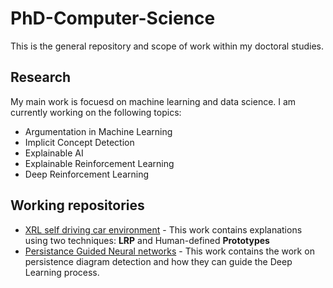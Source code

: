 # PhD-Computer-Science
This is the general repository and scope of work within my doctoral studies.

## Research

My main work is focuesd on machine learning and data science. I am currently working on the following topics:
* Argumentation in Machine Learning
* Implicit Concept Detection
* Explainable AI
* Explainable Reinforcement Learning
* Deep Reinforcement Learning

## Working repositories

* [XRL self driving car environment](
    https://github.com/blazdob/XRL-self-driving-car-LRP-and-prototypes
) - This work contains explanations using two techniques: **LRP** and Human-defined **Prototypes**
* [Persistance Guided Neural networks](
    https://github.com/blazdob/Persistence-diagram-guided-neural-network
) - This work contains the work on persistence diagram detection and how they can guide the Deep Learning process.
